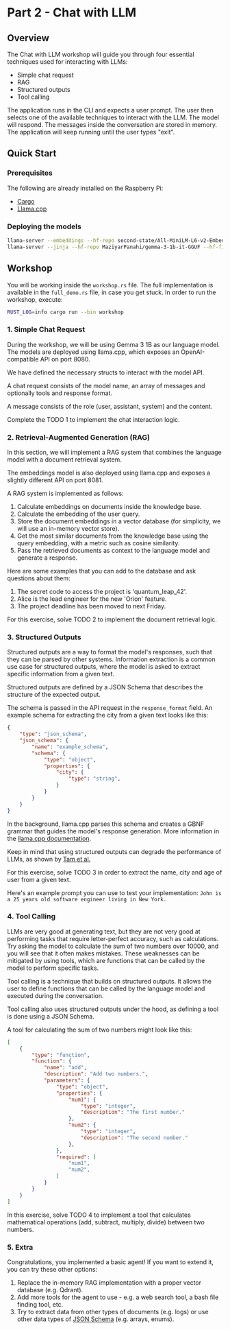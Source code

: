 # Part 2 - Chat with LLM

## Overview
The Chat with LLM workshop will guide you through four essential techniques used for interacting with LLMs:
* Simple chat request
* RAG
* Structured outputs
* Tool calling

The application runs in the CLI and expects a user prompt. The user then selects one of the available techniques to interact with the LLM. The model will respond. The messages inside the conversation are stored in memory. The application will keep running until the user types "exit".

## Quick Start

### Prerequisites
The following are already installed on the Raspberry Pi:
* [Cargo](https://doc.rust-lang.org/cargo/getting-started/installation.html)
* [Llama.cpp](https://github.com/ggml-org/llama.cpp/blob/master/docs/build.md#cpu-build)

### Deploying the models
```bash
llama-server --embeddings --hf-repo second-state/All-MiniLM-L6-v2-Embedding-GGUF --hf-file  all-MiniLM-L6-v2-ggml-model-f16.gguf --port 8081 # embeddings model available on localhost:8081
llama-server --jinja --hf-repo MaziyarPanahi/gemma-3-1b-it-GGUF --hf-file gemma-3-1b-it.Q5_K_M.gguf # llm available on localhost:8080
```

## Workshop
You will be working inside the `workshop.rs` file. The full implementation is available in the `full_demo.rs` file, in case you get stuck.
In order to run the workshop, execute:
```bash
RUST_LOG=info cargo run --bin workshop
```
### 1. Simple Chat Request
During the workshop, we will be using Gemma 3 1B as our language model. The models are deployed using llama.cpp, which exposes an OpenAI-compatible API on port 8080.

We have defined the necessary structs to interact with the model API.

A chat request consists of the model name, an array of messages and optionally tools and response format.

A message consists of the role (user, assistant, system) and the content.

Complete the TODO 1 to implement the chat interaction logic.

### 2. Retrieval-Augmented Generation (RAG)

In this section, we will implement a RAG system that combines the language model with a document retrieval system.

The embeddings model is also deployed using llama.cpp and exposes a slightly different API on port 8081.

A RAG system is implemented as follows:
1. Calculate embeddings on documents inside the knowledge base.
2. Calculate the embedding of the user query.
3. Store the document embeddings in a vector database (for simplicity, we will use an in-memory vector store).
4. Get the most similar documents from the knowledge base using the query embedding, with a metric such as cosine similarity.
5. Pass the retrieved documents as context to the language model and generate a response.

Here are some examples that you can add to the database and ask questions about them:

1. The secret code to access the project is 'quantum_leap_42'.
2. Alice is the lead engineer for the new 'Orion' feature.
3. The project deadline has been moved to next Friday.


For this exercise, solve TODO 2 to implement the document retrieval logic.

### 3. Structured Outputs
Structured outputs are a way to format the model's responses, such that they can be parsed by other systems. Information extraction is a common use case for structured outputs, where the model is asked to extract specific information from a given text.

Structured outputs are defined by a JSON Schema that describes the structure of the expected output.

The schema is passed in the API request in the `response_format` field. An example schema for extracting the city from a given text looks like this:

```json
{
    "type": "json_schema",
    "json_schema": {
        "name": "example_schema",
        "schema": {
            "type": "object",
            "properties": {
                "city": {
                    "type": "string",
                }
            }
        }
    }
}
```

In the background, llama.cpp parses this schema and creates a GBNF grammar that guides the model's response generation. More information in the [llama.cpp documentation](https://github.com/ggml-org/llama.cpp/tree/master/grammars).

Keep in mind that using structured outputs can degrade the performance of LLMs, as shown by [Tam et al.](https://arxiv.org/abs/2408.02442)

For this exercise, solve TODO 3 in order to extract the name, city and age of user from a given text.

Here's an example prompt you can use to test your implementation:
```John is a 25 years old software engineer living in New York.```

### 4. Tool Calling
LLMs are very good at generating text, but they are not very good at performing tasks that require letter-perfect accuracy, such as calculations. Try asking the model to calculate the sum of two numbers over 10000, and you will see that it often makes mistakes.
These weaknesses can be mitigated by using tools, which are functions that can be called by the model to perform specific tasks.

Tool calling is a technique that builds on structured outputs. It allows the user to define functions that can be called by the language model and executed during the conversation.

Tool calling also uses structured outputs under the hood, as defining a tool is done using a JSON Schema.

A tool for calculating the sum of two numbers might look like this:

```json
[
    {
        "type": "function",
        "function": {
            "name": "add",
            "description": "Add two numbers.",
            "parameters": {
                "type": "object",
                "properties": {
                    "num1": {
                        "type": "integer",
                        "description": "The first number."
                    },
                    "num2": {
                        "type": "integer",
                        "description": "The second number."
                    },
                },
                "required": [
                    "num1",
                    "num2",
                ]
            }
        }
    }
]
```

In this exercise, solve TODO 4 to implement a tool that calculates mathematical operations (add, subtract, multiply, divide) between two numbers.


### 5. Extra
Congratulations, you implemented a basic agent! If you want to extend it, you can try these other options:
1. Replace the in-memory RAG implementation with a proper vector database (e.g. Qdrant).
2. Add more tools for the agent to use - e.g. a web search tool, a bash file finding tool, etc.
3. Try to extract data from other types of documents (e.g. logs) or use other data types of [JSON Schema](https://json-schema.org/understanding-json-schema/reference/type) (e.g. arrays, enums).